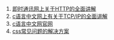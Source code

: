 1. [即时通讯网上关于HTTP的全面讲解](http://www.52im.net/thread-1677-1-1.html)
2. [c语言中文网上有关于TCP/IP的全面讲解](http://c.biancheng.net/tcp_ip/)
3. [c语言中文网官网](http://c.biancheng.net/cpp/)
4. [css常见问题的解决方案](https://tsejx.github.io/css-guidebook/layout/box-model)